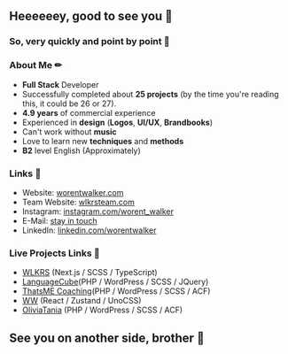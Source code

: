 
## Heeeeeey, good to see you 👋
### So, very quickly and point by point 📝

### About Me ✏
- **Full Stack** Developer 
- Successfully completed about **25 projects** (by the time you're reading this, it could be 26 or 27).
- **4.9 years** of commercial experience
- Experienced in **design** (**Logos**, **UI/UX**, **Brandbooks**)
- Can't work without **music**
- Love to learn new **techniques** and **methods**
- **B2** level English (Approximately)

### Links 🔗

- Website: [worentwalker.com](https://worentwalker.com/)
- Team Website: [wlkrsteam.com](https://wlkrsteam.com/)
- Instagram: [instagram.com/worent_walker](https://www.instagram.com/worent_walker/)
- E-Mail: [stay in touch](mailto:worent.walker@gmail.com)
- LinkedIn: [linkedin.com/worentwalker](https://www.linkedin.com/in/worentwalker/)

### Live Projects Links 🔗
- [WLKRS](https://wlkrsteam.com/) (Next.js / SCSS / TypeScript)
- [LanguageCube](https://languagecube.ch/)(PHP / WordPress / SCSS / JQuery)
- [ThatsME Coaching](https://thatsme-coaching.ch/)(PHP / WordPress / SCSS / ACF)
- [WW](https://worentwalker.com/) (React / Zustand / UnoCSS)
- [OliviaTania](https://olivia.ad-wiser.ch) (PHP / WordPress / SCSS / ACF)

## See you on another side, brother 🤙
<!--
**WorentWalker/WorentWalker** is a ✨ _special_ ✨ repository because its `README.md` (this file) appears on your GitHub profile.

Here are some ideas to get you started:

- 🔭 I’m currently working on ...
- 🌱 I’m currently learning ...
- 👯 I’m looking to collaborate on ...
- 🤔 I’m looking for help with ...
- 💬 Ask me about ...
- 📫 How to reach me: ...
- 😄 Pronouns: ...
- ⚡ Fun fact: ...
-->
